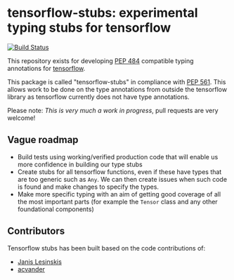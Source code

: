 # tensorflow-stubs: experimental typing stubs for tensorflow

[![Build Status](https://travis-ci.org/persephone-tools/tensorflow-stubs.svg?branch=master)](https://travis-ci.org/persephone-tools/tensorflow-stubs)

This repository exists for developing [PEP 484](https://www.python.org/dev/peps/pep-0484/)
compatible typing annotations for [tensorflow](https://github.com/tensorflow/tensorflow).

This package is called "tensorflow-stubs" in compliance with [PEP
561](https://www.python.org/dev/peps/pep-0561/). This allows work to be done on the type
annotations from outside the tensorflow library as tensorflow currently does not have
type annotations.

Please note: *This is very much a work in progress*, pull requests are very welcome!

## Vague roadmap

* Build tests using working/verified production code that will enable us more confidence in building our type stubs
* Create stubs for all tensorflow functions, even if these have types that are too generic such as `Any`. We can then create issues when such code is found and make changes to specify the types.
* Make more specific typing with an aim of getting good coverage of all the most important parts (for example the `Tensor` class and any other foundational components)

## Contributors


Tensorflow stubs has been built based on the code contributions of:

* [Janis Lesinskis](https://www.customprogrammingsolutions.com/about/janis-lesinskis)
* [acvander](https://github.com/acvander)

